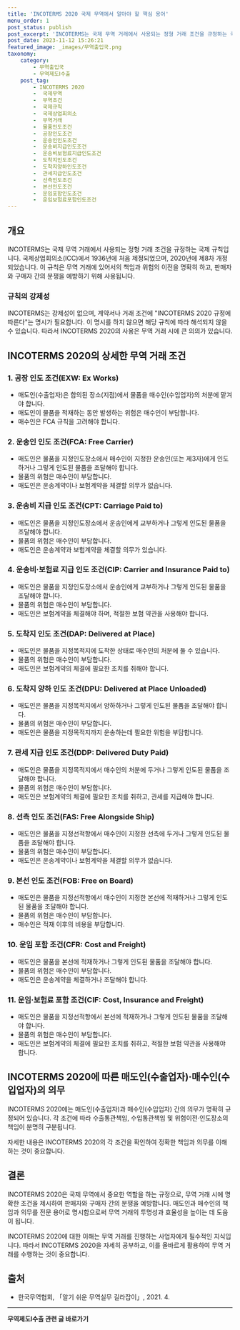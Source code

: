 ```yaml
---
title: 'INCOTERMS 2020 국제 무역에서 알아야 할 핵심 용어'
menu_order: 1
post_status: publish
post_excerpt: 'INCOTERMS는 국제 무역 거래에서 사용되는 정형 거래 조건을 규정하는 국제 규칙입니다. 국제상업회의소 ICC 에서 1936년에 처음 제정되었으며, 2020년에 제8차 개정되었습니다. 이 규칙은 무역 거래에 있어서의 책임과 위험의 이전을 명확히 하고, 판매자와 구매자 간의 분쟁을 예방하기 위해 사용됩니다.'
post_date: 2023-11-12 15:26:21
featured_image: _images/무역출입국.png
taxonomy:
    category:
        - 무역출입국
        - 무역제도Ⅰ수출
    post_tag:
        - INCOTERMS 2020
        -  국제무역
        -  무역조건
        -  국제규칙
        -  국제상업회의소
        -  무역거래
        -  물품인도조건
        -  공장인도조건
        -  운송인인도조건
        -  운송비지급인도조건
        -  운송비보험료지급인도조건
        -  도착지인도조건
        -  도착지양하인도조건
        -  관세지급인도조건
        -  선측인도조건
        -  본선인도조건
        -  운임포함인도조건
        -  운임보험료포함인도조건
---
```



## 개요

INCOTERMS는 국제 무역 거래에서 사용되는 정형 거래 조건을 규정하는 국제 규칙입니다. 국제상업회의소(ICC)에서 1936년에 처음 제정되었으며, 2020년에 제8차 개정되었습니다. 이 규칙은 무역 거래에 있어서의 책임과 위험의 이전을 명확히 하고, 판매자와 구매자 간의 분쟁을 예방하기 위해 사용됩니다.

### 규칙의 강제성

INCOTERMS는 강제성이 없으며, 계약서나 거래 조건에 "INCOTERMS 2020 규정에 따른다"는 명시가 필요합니다. 이 명시를 하지 않으면 해당 규칙에 따라 해석되지 않을 수 있습니다. 따라서 INCOTERMS 2020의 사용은 무역 거래 시에 큰 의의가 있습니다.

## INCOTERMS 2020의 상세한 무역 거래 조건

### 1. 공장 인도 조건(EXW: Ex Works)

- 매도인(수출업자)은 합의된 장소(지점)에서 물품을 매수인(수입업자)의 처분에 맡겨야 합니다.
- 매도인이 물품을 적재하는 동안 발생하는 위험은 매수인이 부담합니다.
- 매수인은 FCA 규칙을 고려해야 합니다.

### 2. 운송인 인도 조건(FCA: Free Carrier)

- 매도인은 물품을 지정인도장소에서 매수인이 지정한 운송인(또는 제3자)에게 인도하거나 그렇게 인도된 물품을 조달해야 합니다.
- 물품의 위험은 매수인이 부담합니다.
- 매도인은 운송계약이나 보험계약을 체결할 의무가 없습니다.

### 3. 운송비 지급 인도 조건(CPT: Carriage Paid to)

- 매도인은 물품을 지정인도장소에서 운송인에게 교부하거나 그렇게 인도된 물품을 조달해야 합니다.
- 물품의 위험은 매수인이 부담합니다.
- 매도인은 운송계약과 보험계약을 체결할 의무가 있습니다.

### 4. 운송비·보험료 지급 인도 조건(CIP: Carrier and Insurance Paid to)

- 매도인은 물품을 지정인도장소에서 운송인에게 교부하거나 그렇게 인도된 물품을 조달해야 합니다.
- 물품의 위험은 매수인이 부담합니다.
- 매도인은 보험계약을 체결해야 하며, 적절한 보험 약관을 사용해야 합니다.

### 5. 도착지 인도 조건(DAP: Delivered at Place)

- 매도인은 물품을 지정목적지에 도착한 상태로 매수인의 처분에 둘 수 있습니다.
- 물품의 위험은 매수인이 부담합니다.
- 매도인은 보험계약의 체결에 필요한 조치를 취해야 합니다.

### 6. 도착지 양하 인도 조건(DPU: Delivered at Place Unloaded)

- 매도인은 물품을 지정목적지에서 양하하거나 그렇게 인도된 물품을 조달해야 합니다.
- 물품의 위험은 매수인이 부담합니다.
- 매도인은 물품을 지정목적지까지 운송하는데 필요한 위험을 부담합니다.

### 7. 관세 지급 인도 조건(DDP: Delivered Duty Paid)

- 매도인은 물품을 지정목적지에서 매수인의 처분에 두거나 그렇게 인도된 물품을 조달해야 합니다.
- 물품의 위험은 매수인이 부담합니다.
- 매도인은 보험계약의 체결에 필요한 조치를 취하고, 관세를 지급해야 합니다.

### 8. 선측 인도 조건(FAS: Free Alongside Ship)

- 매도인은 물품을 지정선적항에서 매수인이 지정한 선측에 두거나 그렇게 인도된 물품을 조달해야 합니다.
- 물품의 위험은 매수인이 부담합니다.
- 매도인은 운송계약이나 보험계약을 체결할 의무가 없습니다.

### 9. 본선 인도 조건(FOB: Free on Board)

- 매도인은 물품을 지정선적항에서 매수인이 지정한 본선에 적재하거나 그렇게 인도된 물품을 조달해야 합니다.
- 물품의 위험은 매수인이 부담합니다.
- 매수인은 적재 이후의 비용을 부담합니다.

### 10. 운임 포함 조건(CFR: Cost and Freight)

- 매도인은 물품을 본선에 적재하거나 그렇게 인도된 물품을 조달해야 합니다.
- 물품의 위험은 매수인이 부담합니다.
- 매도인은 운송계약을 체결하거나 조달해야 합니다.

### 11. 운임·보험료 포함 조건(CIF: Cost, Insurance and Freight)

- 매도인은 물품을 지정선적항에서 본선에 적재하거나 그렇게 인도된 물품을 조달해야 합니다.
- 물품의 위험은 매수인이 부담합니다.
- 매도인은 보험계약의 체결에 필요한 조치를 취하고, 적절한 보험 약관을 사용해야 합니다.

## INCOTERMS 2020에 따른 매도인(수출업자)·매수인(수입업자)의 의무

INCOTERMS 2020에는 매도인(수출업자)과 매수인(수입업자) 간의 의무가 명확히 규정되어 있습니다. 각 조건에 따라 수출통관책임, 수입통관책임 및 위험이전·인도장소의 책임이 분명히 구분됩니다.

자세한 내용은 INCOTERMS 2020의 각 조건을 확인하여 정확한 책임과 의무를 이해하는 것이 중요합니다.

## 결론

INCOTERMS 2020은 국제 무역에서 중요한 역할을 하는 규정으로, 무역 거래 시에 명확한 조건을 제시하여 판매자와 구매자 간의 분쟁을 예방합니다. 매도인과 매수인의 책임과 의무를 전문 용어로 명시함으로써 무역 거래의 투명성과 효율성을 높이는 데 도움이 됩니다.

INCOTERMS 2020에 대한 이해는 무역 거래를 진행하는 사업자에게 필수적인 지식입니다. 따라서 INCOTERMS 2020을 자세히 공부하고, 이를 올바르게 활용하여 무역 거래를 수행하는 것이 중요합니다.

## 출처

- 한국무역협회, 「알기 쉬운 무역실무 길라잡이」, 2021. 4.
<!-- wp:separator -->
<hr class="wp-block-separator has-alpha-channel-opacity"/>
<!-- /wp:separator -->

<!-- wp:group {"backgroundColor":"base","layout":{"type":"constrained"}} -->
<div class="wp-block-group has-base-background-color has-background"><!-- wp:paragraph {"align":"center","fontSize":"medium"} -->
<p class="has-text-align-center has-large-font-size"><strong>무역제도Ⅰ수출 관련 글 바로가기</strong></p>
<!-- /wp:paragraph -->


<!-- wp:latest-posts
{"categories":[{"id":14332,"count":19,"description":"","link":"https://uknowlaw.com/category/%eb%ac%b4%ec%97%ad%ec%a0%9c%eb%8f%84%e2%85%b0%ec%88%98%ec%b6%9c/","name":"무역제도Ⅰ수출","slug":"무역제도Ⅰ수출","taxonomy":"category","parent":0,"meta":[],"_links":{"self":[{"href":"https://uknowlaw.com/wp-json/wp/v2/categories/14332"}],"collection":[{"href":"https://uknowlaw.com/wp-json/wp/v2/categories"}],"about":[{"href":"https://uknowlaw.com/wp-json/wp/v2/taxonomies/category"}],"wp:post_type":[{"href":"https://uknowlaw.com/wp-json/wp/v2/posts?categories=14332"}],"curies":[{"name":"wp","href":"https://api.w.org/{rel}","templated":true}]}}],"postsToShow":100,"excerptLength":28,"postLayout":"grid","columns":2,"featuredImageAlign":"left","featuredImageSizeSlug":"large","fontSize":"small"} /--></div>
<!-- /wp:group -->
